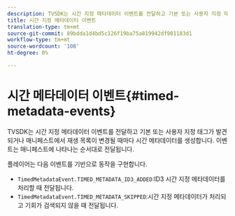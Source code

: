 ```yaml
---
description: TVSDK는 시간 지정 메타데이터 이벤트를 전달하고 기본 또는 사용자 지정 태그가 발견되거나 매니페스트에서 재생 목록이 변경될 때마다 시간 메타데이터를 생성합니다. 이벤트는 매니페스트에 나타나는 순서대로 전달됩니다.
title: 시간 지정 메타데이터 이벤트
translation-type: tm+mt
source-git-commit: 89bdda1d4bd5c126f19ba75a819942df901183d1
workflow-type: tm+mt
source-wordcount: '108'
ht-degree: 0%

---
```



# 시간 메타데이터 이벤트{#timed-metadata-events}

TVSDK는 시간 지정 메타데이터 이벤트를 전달하고 기본 또는 사용자 지정 태그가 발견되거나 매니페스트에서 재생 목록이 변경될 때마다 시간 메타데이터를 생성합니다. 이벤트는 매니페스트에 나타나는 순서대로 전달됩니다.

플레이어는 다음 이벤트를 기반으로 동작을 구현합니다.

* `TimedMetadataEvent.TIMED_METADATA_ID3_ADDED`:ID3 시간 지정 메타데이터를 처리할 때 전달됩니다.
* `TimedMetadataEvent.TIMED_METADATA_SKIPPED`:시간 지정 메타데이터가 처리되고 기회가 검색되지 않을 때 전달됩니다.

